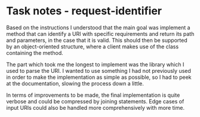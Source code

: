 # Task notes - request-identifier

Based on the instructions I understood that the main goal was implement a method that can identify a URI with specific requirements and return its path and parameters, in the case that it is valid. This should then be supported by an object-oriented structure, where a client makes use of the class containing the method.

The part which took me the longest to implement was the library which I used to parse the URI. I wanted to use something I had not previously used in order to make the implementation as simple as possible, so I had to peek at the documentation, slowing the process down a little.

In terms of improvements to be made, the final implementation is quite verbose and could be compressed by joining statements. Edge cases of input URIs could also be handled more comprehensively with more time.
